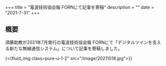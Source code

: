 +++
title = "電波技術協会報 FORNにて記事を寄稿"
description = ""
date = "2021-7-31"
+++

## 概要
須藤助教が2021年7月発行の電波技術協会報 FORNにて「デジタルツインを支える新たな無線通信システム」について記事を寄稿しました。

{<{fluid_img class=pure-u-1-2" src="/image/20211018.jpg">}}

